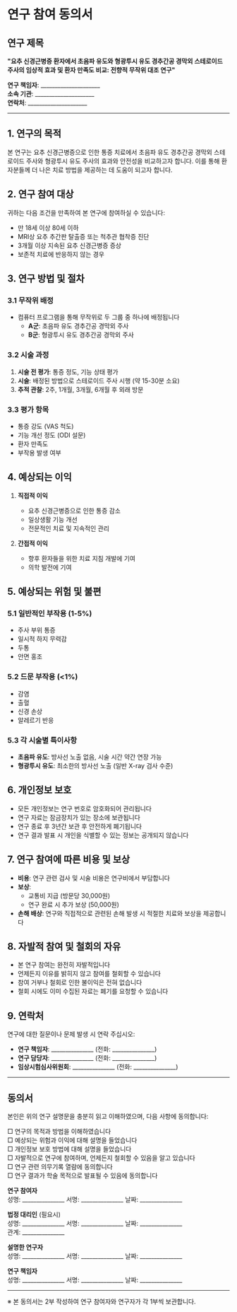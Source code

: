# 연구 참여 동의서

## 연구 제목
**"요추 신경근병증 환자에서 초음파 유도와 형광투시 유도 경추간공 경막외 스테로이드 주사의 임상적 효과 및 환자 만족도 비교: 전향적 무작위 대조 연구"**

**연구 책임자**: _____________________  
**소속 기관**: _____________________  
**연락처**: _____________________

---

## 1. 연구의 목적

본 연구는 요추 신경근병증으로 인한 통증 치료에서 초음파 유도 경추간공 경막외 스테로이드 주사와 형광투시 유도 주사의 효과와 안전성을 비교하고자 합니다. 이를 통해 환자분들께 더 나은 치료 방법을 제공하는 데 도움이 되고자 합니다.

## 2. 연구 참여 대상

귀하는 다음 조건을 만족하여 본 연구에 참여하실 수 있습니다:
- 만 18세 이상 80세 이하
- MRI상 요추 추간판 탈출증 또는 척추관 협착증 진단
- 3개월 이상 지속된 요추 신경근병증 증상
- 보존적 치료에 반응하지 않는 경우

## 3. 연구 방법 및 절차

### 3.1 무작위 배정
- 컴퓨터 프로그램을 통해 무작위로 두 그룹 중 하나에 배정됩니다
  - **A군**: 초음파 유도 경추간공 경막외 주사
  - **B군**: 형광투시 유도 경추간공 경막외 주사

### 3.2 시술 과정
1. **시술 전 평가**: 통증 정도, 기능 상태 평가
2. **시술**: 배정된 방법으로 스테로이드 주사 시행 (약 15-30분 소요)
3. **추적 관찰**: 2주, 1개월, 3개월, 6개월 후 외래 방문

### 3.3 평가 항목
- 통증 강도 (VAS 척도)
- 기능 개선 정도 (ODI 설문)
- 환자 만족도
- 부작용 발생 여부

## 4. 예상되는 이익

1. **직접적 이익**
   - 요추 신경근병증으로 인한 통증 감소
   - 일상생활 기능 개선
   - 전문적인 치료 및 지속적인 관리

2. **간접적 이익**
   - 향후 환자들을 위한 치료 지침 개발에 기여
   - 의학 발전에 기여

## 5. 예상되는 위험 및 불편

### 5.1 일반적인 부작용 (1-5%)
- 주사 부위 통증
- 일시적 하지 무력감
- 두통
- 안면 홍조

### 5.2 드문 부작용 (<1%)
- 감염
- 출혈
- 신경 손상
- 알레르기 반응

### 5.3 각 시술별 특이사항
- **초음파 유도**: 방사선 노출 없음, 시술 시간 약간 연장 가능
- **형광투시 유도**: 최소한의 방사선 노출 (일반 X-ray 검사 수준)

## 6. 개인정보 보호

- 모든 개인정보는 연구 번호로 암호화되어 관리됩니다
- 연구 자료는 잠금장치가 있는 장소에 보관됩니다
- 연구 종료 후 3년간 보관 후 안전하게 폐기됩니다
- 연구 결과 발표 시 개인을 식별할 수 있는 정보는 공개되지 않습니다

## 7. 연구 참여에 따른 비용 및 보상

- **비용**: 연구 관련 검사 및 시술 비용은 연구비에서 부담합니다
- **보상**: 
  - 교통비 지급 (방문당 30,000원)
  - 연구 완료 시 추가 보상 (50,000원)
- **손해 배상**: 연구와 직접적으로 관련된 손해 발생 시 적절한 치료와 보상을 제공합니다

## 8. 자발적 참여 및 철회의 자유

- 본 연구 참여는 완전히 자발적입니다
- 언제든지 이유를 밝히지 않고 참여를 철회할 수 있습니다
- 참여 거부나 철회로 인한 불이익은 전혀 없습니다
- 철회 시에도 이미 수집된 자료는 폐기를 요청할 수 있습니다

## 9. 연락처

연구에 대한 질문이나 문제 발생 시 연락 주십시오:

- **연구 책임자**: _______________ (전화: _______________)
- **연구 담당자**: _______________ (전화: _______________)
- **임상시험심사위원회**: _______________ (전화: _______________)

---

## 동의서

본인은 위의 연구 설명문을 충분히 읽고 이해하였으며, 다음 사항에 동의합니다:

□ 연구의 목적과 방법을 이해하였습니다  
□ 예상되는 위험과 이익에 대해 설명을 들었습니다  
□ 개인정보 보호 방법에 대해 설명을 들었습니다  
□ 자발적으로 연구에 참여하며, 언제든지 철회할 수 있음을 알고 있습니다  
□ 연구 관련 의무기록 열람에 동의합니다  
□ 연구 결과가 학술 목적으로 발표될 수 있음에 동의합니다

**연구 참여자**  
성명: _______________ 서명: _______________ 날짜: _______________

**법정 대리인** (필요시)  
성명: _______________ 서명: _______________ 날짜: _______________  
관계: _______________

**설명한 연구자**  
성명: _______________ 서명: _______________ 날짜: _______________

**연구 책임자**  
성명: _______________ 서명: _______________ 날짜: _______________

---

※ 본 동의서는 2부 작성하여 연구 참여자와 연구자가 각 1부씩 보관합니다.